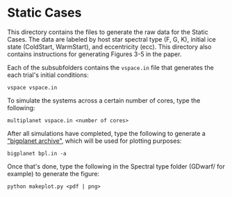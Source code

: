 # Static Cases

This directory contains the files to generate the raw data for the Static Cases. The data are labeled by host star spectral type (F, G, K), initial ice state (ColdStart, WarmStart), and eccentricity (ecc). This directory also contains instructions for generating Figures 3-5 in the paper.

Each of the subsubfolders contains the ``vspace.in`` file that generates the each trial's initial conditions:

```
vspace vspace.in
```

To simulate the systems across a certain number of cores, type the following:

```
multiplanet vspace.in <number of cores>
```

After all simulations have completed, type the following to generate a ["bigplanet archive"](https://virtualplanetarylaboratory.github.io/bigplanet/filetypes.html), which will be used for plotting purposes:

```
bigplanet bpl.in -a
```

Once that's done, type the following in the Spectral type folder (GDwarf/ for example) to generate the figure:

```
python makeplot.py <pdf | png>
```
